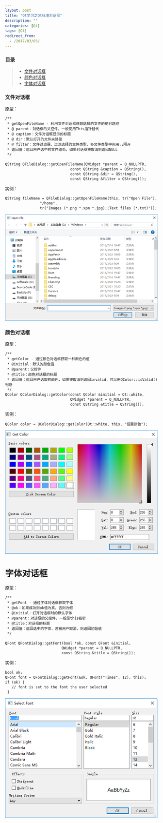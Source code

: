 ```yaml
---
layout: post
title: "Qt学习之Qt标准对话框"
description: ""
categories: [Qt]
tags: [Qt]
redirect_from:
  - /2017/03/03/
---
```


### 目录  

> * [文件对话框](#one)    
> * [颜色对话框](#two)  
> * [字体对话框](#)  

<a name="one"></a>
### 文件对话框  

原型：  
~~~
/**
 * getOpenFileName - 利用文件对话框获取选择的文件的绝对路径
 * @ parent：对话框的父控件，一般使用This指针替代
 * @ caption：文件对话框显示的标题
 * @ dir：默认打开的文件夹路径
 * @ filter：文件过滤器，过滤选择的文件类型，多文件类型中间用;;隔开
 * 返回值：返回用户选中的文件路劲，如果对话框被取消则返回NULL
 */

QString QFileDialog::getOpenFileName(QWidget *parent = Q_NULLPTR,
                              const QString &caption = QString(),
                              const QString &dir = QString(),
                              const QString &filter = QString());
~~~

实例：  
~~~
QString fileName = QFileDialog::getOpenFileName(this, tr("Open File"),
                "/home",
                tr("Images (*.png *.xpm *.jpg);;Text files (*.txt)"));
~~~

![file](https://github.com/xuzheyang/xuzheyang.github.io/raw/master/_pic/2017-03-29/1.png)  


<a name="two"></a>
### 颜色对话框  

原型：  
~~~
/**
 * getColor - 通过颜色对话框获取一种颜色的值
 * @initial：默认的颜色值
 * @parent：父控件
 * @title：颜色对话框的标题
 * 返回值：返回用户选取的颜色，如果被取消则返回invalid，可以用QColor::isValid()判断
 */
QColor QColorDialog::getColor(const QColor &initial = Qt::white,
                              QWidget *parent = Q_NULLPTR,
                              const QString &title = QString());
~~~

实例：  
~~~
QColor color = QColorDialog::getColor(Qt::white, this, "设置颜色");
~~~

![file](https://github.com/xuzheyang/xuzheyang.github.io/raw/master/_pic/2017-03-29/2.png)  


<a name="three"></a>
# 字体对话框  

原型：  
~~~
/**
 * getFont - 通过字体对话框获取字体
 * @ok：如果成功则ok值为真，否则为假
 * @initial：打开对话框时的默认字体
 * @parent：对话框的父控件，一般是this指针
 * @title：对话框的标题
 * 返回值：返回选中的字体，若被用户取消，则返回初始值
 */

QFont QFontDialog::getFont(bool *ok, const QFont &initial,
                          QWidget *parent = Q_NULLPTR,
                          const QString &title = QString());
~~~

实例：  
~~~
bool ok;
QFont font = QFontDialog::getFont(&ok, QFont("Times", 12), this);
if (ok) {
   // font is set to the font the user selected
 }
~~~

![file](https://github.com/xuzheyang/xuzheyang.github.io/raw/master/_pic/2017-03-29/3.png)  
